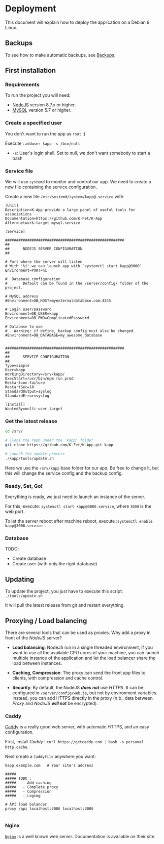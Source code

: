 # Deployment

This document will explain how to deploy 
the application on a Debian 9 Linux.

## Backups 

To see how to make automatic backups, see [Backups](./Backups.md).

## First installation

### Requirements

To run the project you will need:
- [NodeJS](https://nodejs.org/en/) version 8.7.x or higher.
- [MySQL](https://dev.mysql.com/downloads/mysql) version 5.7 or higher.


### Create a specified user

You don't want to run the app as `root` :)

Execute : `adduser kapp -s /bin/null`

- `-s`: User's login shell. Set to null, we don't want somebody to start a bash


### Service file

We will use `systemd` to monitor and control our app.
We need to create a new file containing the service configuration.

Create a new file `/etc/systemd/system/kapp@.service` with: 

```
[Unit]
Description=K-App provide a large panel of useful tools for associations
Documentation=https://github.com/K-Fet/K-App
After=network.target mysql.service

[Service]

######################################################
##
##      NODEJS SERVER CONFIGURATION
##

# Port where the server will listen
# With '%i' we can launch app with `systemctl start kapp@3000`
Environment=PORT=%i                     

#  Database configuration
#       Default can be found in the /server/config/ folder of the project.

# MySQL address
#Environment=DB_HOST=myexternaldatabase.com:4245

# Login user/password
Environment=DB_USER=kapp
Environment=DB_PWD=ComplicatedPassword

# Database to use
#   Warning: if define, backup config must also be changed.
#Environment=DB_DATABASE=my_awesome_database


######################################################
##
##      SERVICE CONFIGURATION
##
Type=simple
User=kapp
WorkingDirectory=/srv/kapp/
ExecStart=/usr/bin/npm run prod
Restart=on-failure
RestartSec=10
StandardOutput=syslog
StandardError=syslog

[Install]
WantedBy=multi-user.target
```

### Get the latest release

```bash
cd /srv/

# Clone the repo under the 'kapp' folder
git clone https://github.com/K-Fet/K-App.git kapp

# Launch the update process
./kapp/tools/update.sh

```

Here we use the `/srv/kapp` base folder for our app. 
Be free to change it, but this will change 
the service config and the backup config.

### Ready, Set, Go! 

Everything is ready, we just need to launch an instance of the server.

For this, execute: `systemctl start kapp@3000.service`, 
where `3000` is the web port.

To let the server reboot after machine reboot, 
execute :`systemctl enable kapp@3000.service`

### Database

TODO:

- Create database
- Create user (with only the right database)


## Updating

To update the project, you just have to execute this script: 
`./tools/update.sh`

It will pull the latest release from git and restart everything.

## Proxying / Load balancing

There are several tools that can be used as proxies.
Why add a proxy in front of the _NodeJS_ server?
- **Load balancing**: NodeJS run in a single threaded environment, 
if you want to use all the available CPU cores of your machine, 
you can launch multiple instance of the application and let the load balancer 
share the load between instances.

- **Caching, Compression**: The proxy can send the front app files 
to clients, with compression and cache control.

- **Security**: By default, the NodeJS ***does not*** use _HTTPS_. 
It can be configured in `/server/config/web.js`, but not by environment variables.
Instead, you can add HTTPS directly in the proxy 
(n.b.: data between _Proxy_ and _NodeJS_ ***will not*** be encrypted). 

### Caddy

[Caddy](https://caddyserver.com/) is a really good web server, with automatic HTTPS, 
and an easy configuration.

First, install _Caddy_ : `curl https://getcaddy.com | bash -s personal http.cache`.

Next create a `Caddyfile` anywhere you want:

```
kapp.example.com   # Your site's address

#####
##### TODO :
#####   - Add caching
#####   - Complete proxy
#####   - Compression
#####   - Loging

# API load balancer
proxy /api localhost:3000 localhost:3000


```

### Nginx

[`Nginx`](https://nginx.org/en/) is a well known web server. 
Documentation is available on their site.

